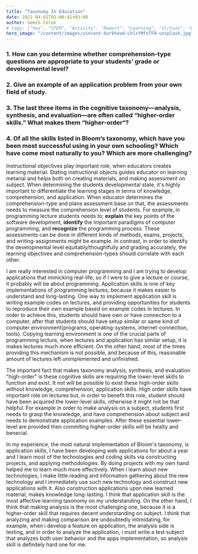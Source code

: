 ```yaml
---
title: "Taxonomy In Education"
date: 2021-04-01T01:00:41+03:00
author: Semih Celek
# tags: ["Vex", "STEM", "Activity", "Report", "Learning", "Virtual", "CET"]
hero_image: "/content/images/vincent-burkhead-LhlxYMfnTF0-unsplash.jpg"
---
```

### 1. How can you determine whether comprehension-type questions are appropriate to your students’ grade or developmental level? 

### 2. Give an example of an application problem from your own field of study.

### 3. The last three items in the cognitive taxonomy—analysis, synthesis, and evaluation—are often called “higher-order skills.” What makes them “higher-order“? 

### 4.  Of all the skills listed in Bloom’s taxonomy, which have you been most successful using in your own schooling? Which have come most naturally to you? Which are more challenging?  

Instructional objectives play important role, when educators creates learning material. Stating instructional objects guides educator on learning metarial and helps both on creating materials, and making assessment on subject. When determining the students developmental state, it's highly important to differentiate the learning stages in terms of knowledge, comprehension, and application. When educator determines the comprehension-type and plans assessment base on that, the assessments needs to measure the comprehension level of students. For example, in programming lecture students needs to; **explain** the key points of the software development, **identify** the important paradigms of computer programming, and **recognize** the programming process. These assessments can be done in different kinds of methods, exams, projects, and writing-assignments might be example. In contrast, in order to identify the developmental level equitably/thoughtfully and grading accurately, the learning objectives and comprehension-types should correlate with each other.

I am really interested in computer programming and I am trying to develop applications that mimicking real-life, so if I were to give a lecture or course, it probably will be about programming. Application skills is one of key implementations of programming lectures, because it makes easier to understand and long-lasting. One way to implement application skill is writing example codes on lectures, and providing opportunities for students to reproduce their own example based on example codes in lectures. In order to achieve this, students should have own or have connection to a computer, after that students should have setup similar or same kind of computer environment(programs, operating-systems, internet-connection, tools). Copying learning environment is one of the crucial parts of programming lecture, when lectures and application has similar setup, it is makes lectures much more efficient. On the other hand, most of the times providing this mechanism is not possible, and because of this, reasonable amount of lectures left unimplemented and unfinished.   

The important fact that makes taxonomy analysis, synthesis, and evaluation "high-order" is these cognitive skills are requiring the lower-level skills to function and exist. It not will be possible to exist these high-order skills without knowledge, comprehension, application skills. High order skills have important role on lectures but, in order to benefit this role, student should have been acquired the lower-level skills, otherwise it might not be that helpful. For example in order to make analysis on a subject, students first needs to grasp the knowledge, and have comprehension about subject and needs to demonstrate application examples. After these essential lower-level are provided then commiting higher-order skills will be healty and benecial.

In my experience, the most natural implementation of Bloom's taxonomy, is application skills, I have been developing web applications for about a year and I learn most of the technologies and coding skills via constructing projects, and applying methodologies. By doing projects with my own hand helped me to learn much more effectively. When I learn about new technologies, I make little reading and information gathering about the new technology and I immediately use such new technology and construct new applications with it. Also construction applications upon new learned material, makes knowledge long-lasting. I think that application skill is the most affective learning taxonomy on my understanding. On the other hand, I think that making analysis is the most challenging one, because it is a higher-order skill that requires decent understanding on subject. I think that analyzing and making comparison are undoubtedly intimidating, for example, when i develop a feature on application, the analysis side is testing, and in order to analyze the application, i must write a test subject that analyzes both user behavior and the apps implementation, so analysis skill is definitely hard one for me.
